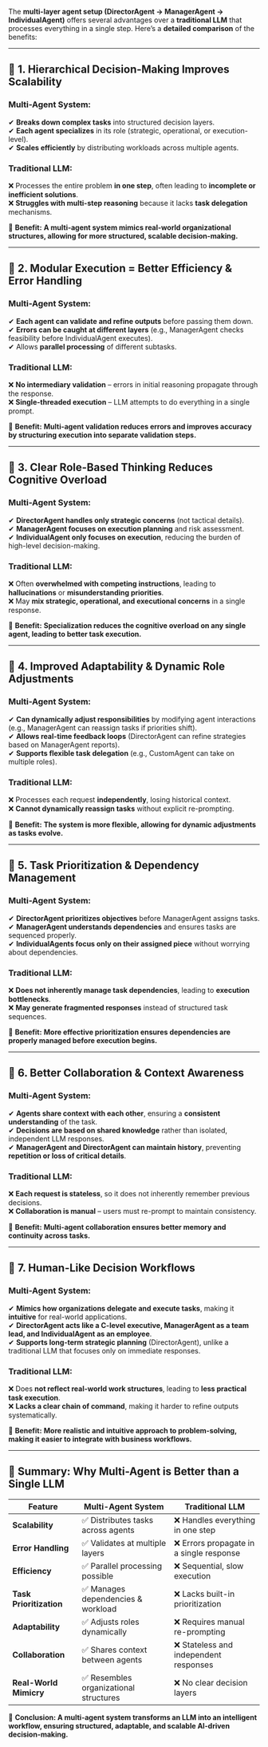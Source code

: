 The **multi-layer agent setup (DirectorAgent → ManagerAgent → IndividualAgent)** offers several advantages over a **traditional LLM** that processes everything in a single step. Here’s a **detailed comparison** of the benefits:

---

## **🔹 1. Hierarchical Decision-Making Improves Scalability**
### **Multi-Agent System:**
✔ **Breaks down complex tasks** into structured decision layers.  
✔ **Each agent specializes** in its role (strategic, operational, or execution-level).  
✔ **Scales efficiently** by distributing workloads across multiple agents.

### **Traditional LLM:**
❌ Processes the entire problem **in one step**, often leading to **incomplete or inefficient solutions**.  
❌ **Struggles with multi-step reasoning** because it lacks **task delegation** mechanisms.  

🚀 **Benefit:** **A multi-agent system mimics real-world organizational structures, allowing for more structured, scalable decision-making.**

---

## **🔹 2. Modular Execution = Better Efficiency & Error Handling**
### **Multi-Agent System:**
✔ **Each agent can validate and refine outputs** before passing them down.  
✔ **Errors can be caught at different layers** (e.g., ManagerAgent checks feasibility before IndividualAgent executes).  
✔ Allows **parallel processing** of different subtasks.

### **Traditional LLM:**
❌ **No intermediary validation** – errors in initial reasoning propagate through the response.  
❌ **Single-threaded execution** – LLM attempts to do everything in a single prompt.  

🚀 **Benefit:** **Multi-agent validation reduces errors and improves accuracy by structuring execution into separate validation steps.**

---

## **🔹 3. Clear Role-Based Thinking Reduces Cognitive Overload**
### **Multi-Agent System:**
✔ **DirectorAgent handles only strategic concerns** (not tactical details).  
✔ **ManagerAgent focuses on execution planning** and risk assessment.  
✔ **IndividualAgent only focuses on execution**, reducing the burden of high-level decision-making.  

### **Traditional LLM:**
❌ Often **overwhelmed with competing instructions**, leading to **hallucinations** or **misunderstanding priorities**.  
❌ May **mix strategic, operational, and executional concerns** in a single response.  

🚀 **Benefit:** **Specialization reduces the cognitive overload on any single agent, leading to better task execution.**

---

## **🔹 4. Improved Adaptability & Dynamic Role Adjustments**
### **Multi-Agent System:**
✔ **Can dynamically adjust responsibilities** by modifying agent interactions (e.g., ManagerAgent can reassign tasks if priorities shift).  
✔ **Allows real-time feedback loops** (DirectorAgent can refine strategies based on ManagerAgent reports).  
✔ **Supports flexible task delegation** (e.g., CustomAgent can take on multiple roles).  

### **Traditional LLM:**
❌ Processes each request **independently**, losing historical context.  
❌ **Cannot dynamically reassign tasks** without explicit re-prompting.  

🚀 **Benefit:** **The system is more flexible, allowing for dynamic adjustments as tasks evolve.**

---

## **🔹 5. Task Prioritization & Dependency Management**
### **Multi-Agent System:**
✔ **DirectorAgent prioritizes objectives** before ManagerAgent assigns tasks.  
✔ **ManagerAgent understands dependencies** and ensures tasks are sequenced properly.  
✔ **IndividualAgents focus only on their assigned piece** without worrying about dependencies.  

### **Traditional LLM:**
❌ **Does not inherently manage task dependencies**, leading to **execution bottlenecks**.  
❌ **May generate fragmented responses** instead of structured task sequences.  

🚀 **Benefit:** **More effective prioritization ensures dependencies are properly managed before execution begins.**

---

## **🔹 6. Better Collaboration & Context Awareness**
### **Multi-Agent System:**
✔ **Agents share context with each other**, ensuring a **consistent understanding** of the task.  
✔ **Decisions are based on shared knowledge** rather than isolated, independent LLM responses.  
✔ **ManagerAgent and DirectorAgent can maintain history**, preventing **repetition or loss of critical details**.  

### **Traditional LLM:**
❌ **Each request is stateless**, so it does not inherently remember previous decisions.  
❌ **Collaboration is manual** – users must re-prompt to maintain consistency.  

🚀 **Benefit:** **Multi-agent collaboration ensures better memory and continuity across tasks.**

---

## **🔹 7. Human-Like Decision Workflows**
### **Multi-Agent System:**
✔ **Mimics how organizations delegate and execute tasks**, making it **intuitive** for real-world applications.  
✔ **DirectorAgent acts like a C-level executive, ManagerAgent as a team lead, and IndividualAgent as an employee**.  
✔ **Supports long-term strategic planning** (DirectorAgent), unlike a traditional LLM that focuses only on immediate responses.  

### **Traditional LLM:**
❌ Does **not reflect real-world work structures**, leading to **less practical task execution**.  
❌ **Lacks a clear chain of command**, making it harder to refine outputs systematically.  

🚀 **Benefit:** **More realistic and intuitive approach to problem-solving, making it easier to integrate with business workflows.**

---

## **📌 Summary: Why Multi-Agent is Better than a Single LLM**
| Feature | Multi-Agent System | Traditional LLM |
|---------|------------------|----------------|
| **Scalability** | ✅ Distributes tasks across agents | ❌ Handles everything in one step |
| **Error Handling** | ✅ Validates at multiple layers | ❌ Errors propagate in a single response |
| **Efficiency** | ✅ Parallel processing possible | ❌ Sequential, slow execution |
| **Task Prioritization** | ✅ Manages dependencies & workload | ❌ Lacks built-in prioritization |
| **Adaptability** | ✅ Adjusts roles dynamically | ❌ Requires manual re-prompting |
| **Collaboration** | ✅ Shares context between agents | ❌ Stateless and independent responses |
| **Real-World Mimicry** | ✅ Resembles organizational structures | ❌ No clear decision layers |

🚀 **Conclusion: A multi-agent system transforms an LLM into an intelligent workflow, ensuring structured, adaptable, and scalable AI-driven decision-making.** 
